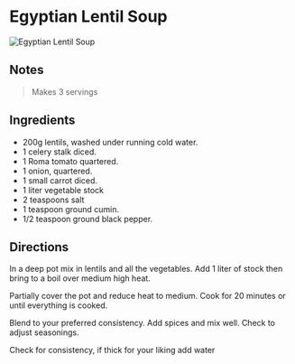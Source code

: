 # Egyptian Lentil Soup

![Egyptian Lentil Soup](/recipes/content/images/egyptian_lentil_soup.jpeg)

## Notes

> Makes 3 servings

## Ingredients

- 200g lentils, washed under running cold water.
- 1 celery stalk diced.
- 1 Roma tomato quartered.
- 1 onion, quartered.
- 1 small carrot diced.
- 1 liter vegetable stock
- 2 teaspoons salt
- 1 teaspoon ground cumin.
- 1/2 teaspoon ground black pepper.

## Directions

In a deep pot mix in lentils and all the vegetables. Add 1 liter of stock then bring to a boil over medium high heat.

Partially cover the pot and reduce heat to medium. Cook for 20 minutes or until everything is cooked.

Blend to your preferred consistency. Add spices and mix well. Check to adjust seasonings.

Check for consistency, if thick for your liking add water

